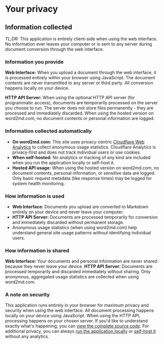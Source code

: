 # Your privacy

## Information collected

_TL;DR:_ This application is entirely client-side when using the web interface. No information ever leaves your computer or is sent to any server during document conversion through the web interface.

### Information you provide

**Web Interface:** When you upload a document through the web interface, it is processed entirely within your browser using JavaScript. The document contents are never transmitted to any server or third party. All conversion happens locally on your device.

**HTTP API Server:** When using the optional HTTP API server (for programmatic access), documents are temporarily processed on the server you choose to run. The server does not store files permanently - they are processed and immediately discarded. When using the hosted version on word2md.com, no document contents or personal information are logged.

### Information collected automatically

- **On word2md.com:** This site uses privacy-centric [Cloudflare Web Analytics](https://www.cloudflare.com/web-analytics/) to collect anonymous usage statistics. Cloudflare Analytics is privacy-first and does not track individual users or use cookies.
- **When self-hosted:** No analytics or tracking of any kind are included when you run the application locally or self-host it.
- **Hosted API usage:** When using the hosted version on word2md.com, no document contents, personal information, or sensitive data are logged. Only basic request metadata (like response times) may be logged for system health monitoring.

### How information is used

- **Web Interface:** Documents you upload are converted to Markdown entirely on your device and never leave your computer.
- **HTTP API Server:** Documents are processed temporarily for conversion and immediately discarded without permanent storage.
- Anonymous usage statistics (when using word2md.com) help understand general site usage patterns without identifying individual users.

### How information is shared

**Web Interface:** Your documents and personal information are never shared because they never leave your device. **HTTP API Server:** Documents are processed temporarily and discarded immediately without sharing. Only anonymous, aggregated usage statistics are collected when using word2md.com.

### A note on security

This application runs entirely in your browser for maximum privacy and security when using the web interface. All document processing happens locally on your device using JavaScript. When using the HTTP API, processing happens on your chosen server. If you'd like to understand exactly what's happening, you can [view the complete source code](https://github.com/benbalter/word-to-markdown-js). For additional privacy, you can always [run the application locally](https://github.com/benbalter/word-to-markdown-js#running-locally) or [self-host it](https://github.com/benbalter/word-to-markdown-js#self-hosting) without any analytics.
